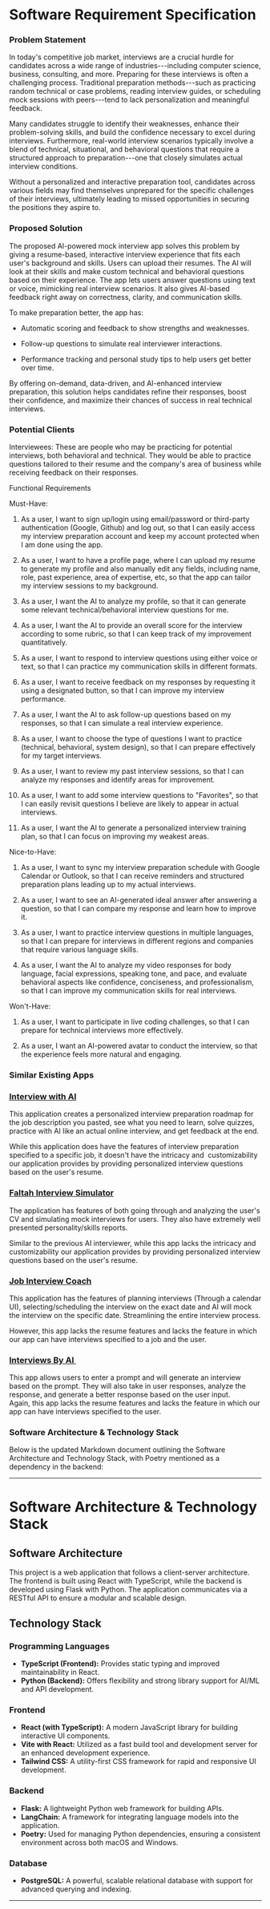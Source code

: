 Software Requirement Specification
==================================

### Problem Statement 

In today's competitive job market, interviews are a crucial hurdle for candidates across a wide range of industries---including computer science, business, consulting, and more. Preparing for these interviews is often a challenging process. Traditional preparation methods---such as practicing random technical or case problems, reading interview guides, or scheduling mock sessions with peers---tend to lack personalization and meaningful feedback.

Many candidates struggle to identify their weaknesses, enhance their problem-solving skills, and build the confidence necessary to excel during interviews. Furthermore, real-world interview scenarios typically involve a blend of technical, situational, and behavioral questions that require a structured approach to preparation---one that closely simulates actual interview conditions.

Without a personalized and interactive preparation tool, candidates across various fields may find themselves unprepared for the specific challenges of their interviews, ultimately leading to missed opportunities in securing the positions they aspire to.

### Proposed Solution 

The proposed AI-powered mock interview app solves this problem by giving a resume-based, interactive interview experience that fits each user's background and skills. Users can upload their resumes. The AI will look at their skills and make custom technical and behavioral questions based on their experience. The app lets users answer questions using text or voice, mimicking real interview scenarios. It also gives AI-based feedback right away on correctness, clarity, and communication skills.

To make preparation better, the app has:

-   Automatic scoring and feedback to show strengths and weaknesses.

-   Follow-up questions to simulate real interviewer interactions.

-   Performance tracking and personal study tips to help users get better over time.

By offering on-demand, data-driven, and AI-enhanced interview preparation, this solution helps candidates refine their responses, boost their confidence, and maximize their chances of success in real technical interviews.

### Potential Clients

Interviewees: These are people who may be practicing for potential interviews, both behavioral and technical. They would be able to practice questions tailored to their resume and the company's area of business while receiving feedback on their responses.

Functional Requirements 

Must-Have: 

1.  As a user, I want to sign up/login using email/password or third-party authentication (Google, Github) and log out, so that I can easily access my interview preparation account and keep my account protected when I am done using the app.

2.  As a user, I want to have a profile page, where I can upload my resume to generate my profile and also manually edit any fields, including name, role, past experience, area of expertise, etc, so that the app can tailor my interview sessions to my background.

3.   As a user, I want the AI to analyze my profile, so that it can generate some relevant technical/behavioral interview questions for me.

4.  As a user, I want the AI to provide an overall score for the interview according to some rubric, so that I can keep track of my improvement quantitatively.

5.  As a user, I want to respond to interview questions using either voice or text, so that I can practice my communication skills in different formats.

6.  As a user, I want to receive feedback on my responses by requesting it using a designated button, so that I can improve my interview performance.

7.  As a user, I want the AI to ask follow-up questions based on my responses, so that I can simulate a real interview experience.

8.  As a user, I want to choose the type of questions I want to practice (technical, behavioral, system design), so that I can prepare effectively for my target interviews.

9.  As a user, I want to review my past interview sessions, so that I can analyze my responses and identify areas for improvement.

10. As a user, I want to add some interview questions to "Favorites", so that I can easily revisit questions I believe are likely to appear in actual interviews.

11. As a user, I want the AI to generate a personalized interview training plan, so that I can focus on improving my weakest areas.


Nice-to-Have: 

1.  As a user, I want to sync my interview preparation schedule with Google Calendar or Outlook, so that I can receive reminders and structured preparation plans leading up to my actual interviews.

2.  As a user, I want to see an AI-generated ideal answer after answering a question, so that I can compare my response and learn how to improve it.

3.  As a user, I want to practice interview questions in multiple languages, so that I can prepare for interviews in different regions and companies that require various language skills.

4.  As a user, I want the AI to analyze my video responses for body language, facial expressions, speaking tone, and pace, and evaluate behavioral aspects like confidence, conciseness, and professionalism, so that I can improve my communication skills for real interviews.

Won't-Have:

1.  As a user, I want to participate in live coding challenges, so that I can prepare for technical interviews more effectively.

2.  As a user, I want an AI-powered avatar to conduct the interview, so that the experience feels more natural and engaging.

### Similar Existing Apps 

### [Interview with AI](https://interviewwith.ai/)

This application creates a personalized interview preparation roadmap for the job description you pasted, see what you need to learn, solve quizzes, practice with AI like an actual online interview, and get feedback at the end.

While this application does have the features of interview preparation specified to a specific job, it doesn't have the intricacy and  customizability our application provides by providing personalized interview questions based on the user's resume.

### [Faltah Interview Simulator](https://faltah.ai/)

The application has features of both going through and analyzing the user's CV and simulating mock interviews for users. They also have extremely well presented personality/skills reports.

Similar to the previous AI interviewer, while this app lacks the intricacy and customizability our application provides by providing personalized interview questions based on the user's resume.

### [Job Interview Coach](https://jobinterview.coach/)

This application has the features of planning interviews (Through a calendar UI), selecting/scheduling the interview on the exact date and AI will mock the interview on the specific date. Streamlining the entire interview process.

However, this app lacks the resume features and lacks the feature in which our app can have interviews specified to a job and the user.

### [Interviews By AI ](https://interviewsby.ai/)

This app allows users to enter a prompt and will generate an interview based on the prompt. They will also take in user responses, analyze the response, and generate a better response based on the user input.\
Again, this app lacks the resume features and lacks the feature in which our app can have interviews specified to the user.

### Software Architecture & Technology Stack

Below is the updated Markdown document outlining the Software Architecture and Technology Stack, with Poetry mentioned as a dependency in the backend:

---

# Software Architecture & Technology Stack

## Software Architecture

This project is a web application that follows a client-server architecture. The frontend is built using React with TypeScript, while the backend is developed using Flask with Python. The application communicates via a RESTful API to ensure a modular and scalable design.

## Technology Stack

### Programming Languages

- **TypeScript (Frontend):** Provides static typing and improved maintainability in React.
- **Python (Backend):** Offers flexibility and strong library support for AI/ML and API development.

### Frontend

- **React (with TypeScript):** A modern JavaScript library for building interactive UI components.
- **Vite with React:** Utilized as a fast build tool and development server for an enhanced development experience.
- **Tailwind CSS:** A utility-first CSS framework for rapid and responsive UI development.

### Backend

- **Flask:** A lightweight Python web framework for building APIs.
- **LangChain:** A framework for integrating language models into the application.
- **Poetry:** Used for managing Python dependencies, ensuring a consistent environment across both macOS and Windows.

### Database

- **PostgreSQL:** A powerful, scalable relational database with support for advanced querying and indexing.

---